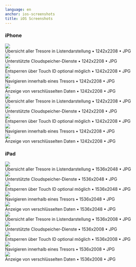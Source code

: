 ```yaml
---
language: en
anchor: ios-screenshots
title: iOS Screenshots
---
```

### iPhone

<div class="row">
  <div class="col-sm-6 col-md-4">
    <div class="thumbnail text-center">
      <a href="/img/presskit/en/iphone-screenshot-1.jpg"><img src="/img/presskit/en/iphone-screenshot-1.jpg"/></a>
      <div class="caption">Übersicht aller Tresore in Listendarstellung • 1242x2208 • JPG</div>
    </div>
  </div>
  <div class="col-sm-6 col-md-4">
    <div class="thumbnail text-center">
      <a href="/img/presskit/en/iphone-screenshot-2.jpg"><img src="/img/presskit/en/iphone-screenshot-2.jpg"/></a>
      <div class="caption">Unterstützte Cloudspeicher-Dienste • 1242x2208 • JPG</div>
    </div>
  </div>
  <div class="clearfix visible-sm-block"></div>
  <div class="col-sm-6 col-md-4">
    <div class="thumbnail text-center">
      <a href="/img/presskit/en/iphone-screenshot-3.jpg"><img src="/img/presskit/en/iphone-screenshot-3.jpg"/></a>
      <div class="caption">Entsperren über Touch ID optional möglich • 1242x2208 • JPG</div>
    </div>
  </div>
  <div class="clearfix visible-md-block"></div>
  <div class="row">
    <div class="col-sm-6 col-md-4">
      <div class="thumbnail text-center">
        <a href="/img/presskit/en/iphone-screenshot-4.jpg"><img src="/img/presskit/en/iphone-screenshot-4.jpg"/></a>
        <div class="caption">Navigieren innerhalb eines Tresors • 1242x2208 • JPG</div>
      </div>
    </div>
    <div class="clearfix visible-sm-block"></div>
    <div class="col-sm-6 col-md-4">
      <div class="thumbnail text-center">
        <a href="/img/presskit/en/iphone-screenshot-5.jpg"><img src="/img/presskit/en/iphone-screenshot-5.jpg"/></a>
        <div class="caption">Anzeige von verschlüsselten Daten • 1242x2208 • JPG</div>
      </div>
    </div>
  </div>
</div>

<div class="row">
  <div class="col-sm-6 col-md-4">
    <div class="thumbnail text-center">
      <a href="/img/presskit/en/iphone-appstore-screenshot-1.jpg"><img src="/img/presskit/en/iphone-appstore-screenshot-1.jpg"/></a>
      <div class="caption">Übersicht aller Tresore in Listendarstellung • 1242x2208 • JPG</div>
    </div>
  </div>
  <div class="col-sm-6 col-md-4">
    <div class="thumbnail text-center">
      <a href="/img/presskit/en/iphone-appstore-screenshot-2.jpg"><img src="/img/presskit/en/iphone-appstore-screenshot-2.jpg"/></a>
      <div class="caption">Unterstützte Cloudspeicher-Dienste • 1242x2208 • JPG</div>
    </div>
  </div>
  <div class="clearfix visible-sm-block"></div>
  <div class="col-sm-6 col-md-4">
    <div class="thumbnail text-center">
      <a href="/img/presskit/en/iphone-appstore-screenshot-3.jpg"><img src="/img/presskit/en/iphone-appstore-screenshot-3.jpg"/></a>
      <div class="caption">Entsperren über Touch ID optional möglich • 1242x2208 • JPG</div>
    </div>
  </div>
  <div class="clearfix visible-md-block"></div>
  <div class="row">
    <div class="col-sm-6 col-md-4">
      <div class="thumbnail text-center">
        <a href="/img/presskit/en/iphone-appstore-screenshot-4.jpg"><img src="/img/presskit/en/iphone-appstore-screenshot-4.jpg"/></a>
        <div class="caption">Navigieren innerhalb eines Tresors • 1242x2208 • JPG</div>
      </div>
    </div>
    <div class="clearfix visible-sm-block"></div>
    <div class="col-sm-6 col-md-4">
      <div class="thumbnail text-center">
        <a href="/img/presskit/en/iphone-appstore-screenshot-5.jpg"><img src="/img/presskit/en/iphone-appstore-screenshot-5.jpg"/></a>
        <div class="caption">Anzeige von verschlüsselten Daten • 1242x2208 • JPG</div>
      </div>
    </div>
  </div>
</div>

### iPad

<div class="row">
  <div class="col-sm-6 col-md-4">
    <div class="thumbnail text-center">
      <a href="/img/presskit/en/ipad-screenshot-1.jpg"><img src="/img/presskit/en/ipad-screenshot-1.jpg"/></a>
      <div class="caption">Übersicht aller Tresore in Listendarstellung • 1536x2048 • JPG</div>
    </div>
  </div>
  <div class="col-sm-6 col-md-4">
    <div class="thumbnail text-center">
      <a href="/img/presskit/en/ipad-screenshot-2.jpg"><img src="/img/presskit/en/ipad-screenshot-2.jpg"/></a>
      <div class="caption">Unterstützte Cloudspeicher-Dienste • 1536x2048 • JPG</div>
    </div>
  </div>
  <div class="clearfix visible-sm-block"></div>
  <div class="col-sm-6 col-md-4">
    <div class="thumbnail text-center">
      <a href="/img/presskit/en/ipad-screenshot-3.jpg"><img src="/img/presskit/en/ipad-screenshot-3.jpg"/></a>
      <div class="caption">Entsperren über Touch ID optional möglich • 1536x2048 • JPG</div>
    </div>
  </div>
  <div class="clearfix visible-md-block"></div>
  <div class="col-sm-6 col-md-4">
    <div class="thumbnail text-center">
      <a href="/img/presskit/en/ipad-screenshot-4.jpg"><img src="/img/presskit/en/ipad-screenshot-4.jpg"/></a>
      <div class="caption">Navigieren innerhalb eines Tresors • 1536x2048 • JPG</div>
    </div>
  </div>
  <div class="clearfix visible-sm-block"></div>
  <div class="col-sm-6 col-md-4">
    <div class="thumbnail text-center">
      <a href="/img/presskit/en/ipad-screenshot-5.jpg"><img src="/img/presskit/en/ipad-screenshot-5.jpg"/></a>
      <div class="caption">Anzeige von verschlüsselten Daten • 1536x2048 • JPG</div>
    </div>
  </div>
</div>

<div class="row">
  <div class="col-sm-6 col-md-4">
    <div class="thumbnail text-center">
      <a href="/img/presskit/en/ipad-appstore-screenshot-1.jpg"><img src="/img/presskit/en/ipad-appstore-screenshot-1.jpg"/></a>
      <div class="caption">Übersicht aller Tresore in Listendarstellung • 1536x2008 • JPG</div>
    </div>
  </div>
  <div class="col-sm-6 col-md-4">
    <div class="thumbnail text-center">
      <a href="/img/presskit/en/ipad-appstore-screenshot-2.jpg"><img src="/img/presskit/en/ipad-appstore-screenshot-2.jpg"/></a>
      <div class="caption">Unterstützte Cloudspeicher-Dienste • 1536x2008 • JPG</div>
    </div>
  </div>
  <div class="clearfix visible-sm-block"></div>
  <div class="col-sm-6 col-md-4">
    <div class="thumbnail text-center">
      <a href="/img/presskit/en/ipad-appstore-screenshot-3.jpg"><img src="/img/presskit/en/ipad-appstore-screenshot-3.jpg"/></a>
      <div class="caption">Entsperren über Touch ID optional möglich • 1536x2008 • JPG</div>
    </div>
  </div>
  <div class="clearfix visible-md-block"></div>
  <div class="col-sm-6 col-md-4">
    <div class="thumbnail text-center">
      <a href="/img/presskit/en/ipad-appstore-screenshot-4.jpg"><img src="/img/presskit/en/ipad-appstore-screenshot-4.jpg"/></a>
      <div class="caption">Navigieren innerhalb eines Tresors • 1536x2008 • JPG</div>
    </div>
  </div>
  <div class="clearfix visible-sm-block"></div>
  <div class="col-sm-6 col-md-4">
    <div class="thumbnail text-center">
      <a href="/img/presskit/en/ipad-appstore-screenshot-5.jpg"><img src="/img/presskit/en/ipad-appstore-screenshot-5.jpg"/></a>
      <div class="caption">Anzeige von verschlüsselten Daten • 1536x2008 • JPG</div>
    </div>
  </div>
</div>

